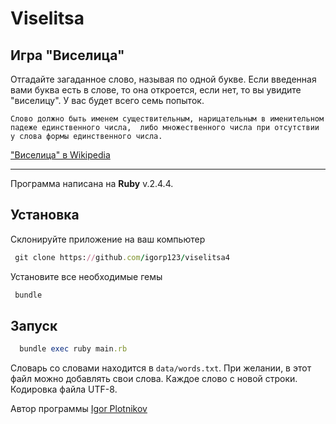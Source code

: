 # Viselitsa
## Игра "Виселица"

Отгадайте загаданное слово, называя по одной букве. 
Если введенная вами буква есть в слове, то она откроется, если нет, то вы увидите "виселицу".
У вас будет всего семь попыток.

`Слово должно быть именем существительным, нарицательным в именительном падеже единственного числа, 
либо множественного числа при отсутствии у слова формы единственного числа.`

["Виселица" в Wikipedia](https://ru.wikipedia.org/wiki/%D0%92%D0%B8%D1%81%D0%B5%D0%BB%D0%B8%D1%86%D0%B0_(%D0%B8%D0%B3%D1%80%D0%B0))

***
Программа написана на **Ruby** v.2.4.4.

## Установка
Склонируйте приложение на ваш компьютер
``` ruby
 git clone https://github.com/igorp123/viselitsa4
```
Установите все необходимые гемы
``` ruby
 bundle
```
## Запуск
``` ruby
  bundle exec ruby main.rb
```
Словарь со словами находится в `data/words.txt`. При желании, в этот файл можно добавлять свои слова. Каждое слово с новой строки.
Кодировка файла UTF-8.

Автор программы [Igor Plotnikov](mailto:ig.plotnikov@gmail.com)
